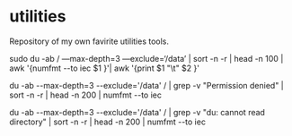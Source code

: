 # utilities

Repository of my own favirite utilities tools. 



sudo du -ab / —max-depth=3 —exclude=‘/data’ | sort -n -r | head -n 100 | awk '{numfmt --to iec $1 }'| awk '{print $1 "\t" $2 }'

du -ab --max-depth=3 --exclude='/data' / | grep -v "Permission denied" | sort -n -r | head -n 200 |    numfmt --to iec

du -ab --max-depth=3 --exclude='/data' / | grep -v "du: cannot read directory" | sort -n -r | head -n 200 |    numfmt --to iec
